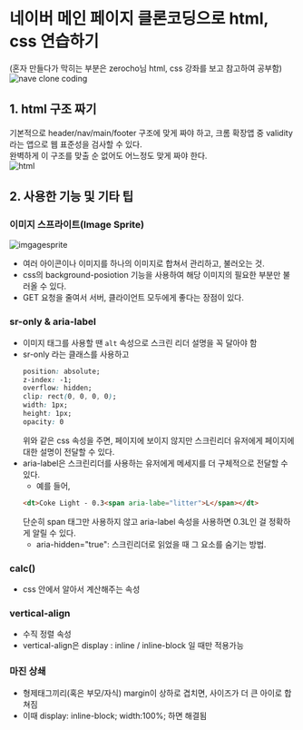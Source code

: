 # 네이버 메인 페이지 클론코딩으로 html, css 연습하기
(혼자 만들다가 막히는 부분은 zerocho님 html, css 강좌를 보고 참고하여 공부함)  
![nave clone coding](https://user-images.githubusercontent.com/66292371/104930126-14bac000-59e8-11eb-87ed-ca448f931f72.gif)
## 1. html 구조 짜기
기본적으로 header/nav/main/footer 구조에 맞게 짜야 하고, 크롬 확장앱 중  validity 라는 앱으로 웹 표준성을 검사할 수 있다.  
완벽하게 이 구조를 맞출 순 없어도 어느정도 맞게 짜야 한다.  
![html](https://user-images.githubusercontent.com/66292371/104927133-64978800-59e4-11eb-942a-083c69791536.png)
## 2. 사용한 기능 및 기타 팁
### 이미지 스프라이트(Image Sprite)  
![imgagesprite](https://user-images.githubusercontent.com/66292371/104927540-ea1b3800-59e4-11eb-9503-d000d07ce3c3.png)
- 여러 아이콘이나 이미지를 하나의 이미지로 합쳐서 관리하고, 불러오는 것.
- css의 background-posiotion 기능을 사용하여 해당 이미지의 필요한 부분만 불러올 수 있다.
- GET 요청을 줄여서 서버, 클라이언트 모두에게 좋다는 장점이 있다.
### sr-only & aria-label
- 이미지 태그를 사용할 땐 `alt` 속성으로 스크린 리더 설명을 꼭 달아야 함
- sr-only 라는 클래스를 사용하고   
  ```css
  position: absolute;
  z-index: -1;
  overflow: hidden;
  clip: rect(0, 0, 0, 0);
  width: 1px;
  height: 1px;
  opacity: 0
  ```  
  위와 같은 css 속성을 주면, 페이지에 보이지 않지만 스크린리더 유저에게 페이지에 대한 설명이 전달할 수 있다.
- aria-label은 스크린리더를 사용하는 유저에게 메세지를 더 구체적으로 전달할 수 있다.
  - 예를 들어,   
  ```html
  <dt>Coke Light - 0.3<span aria-labe="litter">L</span></dt>
  ```  
  단순히 span 태그만 사용하지 않고 aria-label 속성을 사용하면 0.3L인 걸 정확하게 알릴 수 있다.
  - aria-hidden="true": 스크린리더로 읽었을 때 그 요소를 숨기는 방법.
### calc()
  - css 안에서 알아서 계산해주는 속성
### vertical-align
  - 수직 정렬 속성
  - vertical-align은 display : inline / inline-block 일 때만 적용가능
### 마진 상쇄
  - 형제태그끼리(혹은 부모/자식) margin이 상하로 겹치면, 사이즈가 더 큰 아이로 합쳐짐
  - 이때 display: inline-block; width:100%; 하면 해결됨
